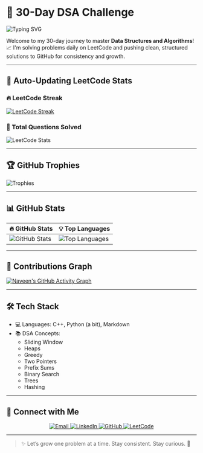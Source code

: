 # 🚀 30-Day DSA Challenge

![Typing SVG](https://readme-typing-svg.demolab.com?font=Fira+Code&duration=2500&pause=500&color=F77F00&center=true&vCenter=true&width=600&lines=Welcome+to+my+30-Day+DSA+Challenge!;Consistent+coding+leads+to+strong+DSA+skills!)

Welcome to my 30-day journey to master **Data Structures and Algorithms**!  
📈 I'm solving problems daily on LeetCode and pushing clean, structured solutions to GitHub for consistency and growth.

---

## 🧠 Auto-Updating LeetCode Stats

### 🔥 LeetCode Streak
[![LeetCode Streak](https://leetcard.jacoblin.cool/Naveenyadav5595?theme=dark&font=Baloo+Bhai&extension=activity)](https://leetcode.com/Naveenyadav5595/)

### 🧮 Total Questions Solved
![LeetCode Stats](https://leetcard.jacoblin.cool/Naveenyadav5595?theme=dark&font=Baloo+Bhai&animation=true)

---

## 🏆 GitHub Trophies

![Trophies](https://github-profile-trophy.vercel.app/?username=Naveenyadav5595&theme=radical&margin-w=15&margin-h=15&row=1)

---

## 📊 GitHub Stats

| 🔥 GitHub Stats | 💡 Top Languages |
|-----------------|------------------|
| ![GitHub Stats](https://github-readme-stats.vercel.app/api?username=Naveenyadav5595&show_icons=true&theme=radical&hide=issues&count_private=true) | ![Top Languages](https://github-readme-stats.vercel.app/api/top-langs/?username=Naveenyadav5595&theme=radical&layout=compact&langs_count=6&hide_progress=true) |

---

## 📌 Contributions Graph

[![Naveen's GitHub Activity Graph](https://github-readme-activity-graph.cyclic.app/graph?username=Naveenyadav5595&theme=rogue)](https://github.com/Naveenyadav5595)

---

## 🛠️ Tech Stack

- 💻 Languages: C++, Python (a bit), Markdown
- 📚 DSA Concepts:  
  - Sliding Window  
  - Heaps  
  - Greedy  
  - Two Pointers  
  - Prefix Sums  
  - Binary Search  
  - Trees  
  - Hashing

---

## 🔗 Connect with Me

<p align="center">
  <a href="mailto:pkyy8215@gmail.com">
    <img src="https://img.shields.io/badge/Gmail-D14836?style=for-the-badge&logo=gmail&logoColor=white" alt="Email">
  </a>
  <a href="https://www.linkedin.com/in/naveenkumar5595/" target="_blank">
    <img src="https://img.shields.io/badge/LinkedIn-0077B5?style=for-the-badge&logo=linkedin&logoColor=white" alt="LinkedIn">
  </a>
  <a href="https://github.com/Naveenyadav5595" target="_blank">
    <img src="https://img.shields.io/badge/GitHub-100000?style=for-the-badge&logo=github&logoColor=white" alt="GitHub">
  </a>
  <a href="https://leetcode.com/Naveenyadav5595/" target="_blank">
    <img src="https://img.shields.io/badge/LeetCode-FFA116?style=for-the-badge&logo=leetcode&logoColor=black" alt="LeetCode">
  </a>
</p>

---

> ✨ Let’s grow one problem at a time. Stay consistent. Stay curious. 💪
